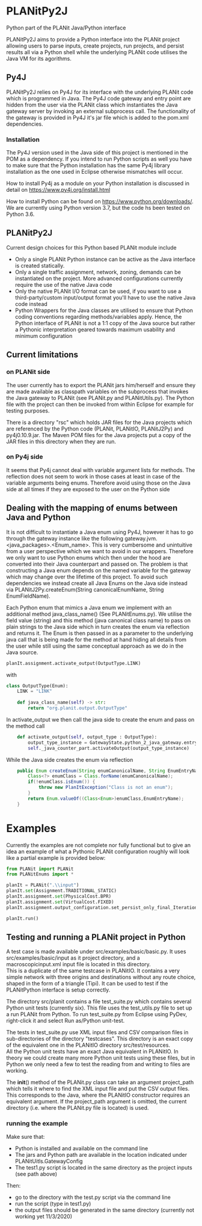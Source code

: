 # PLANitPy2J
Python part of the PLANit Java/Python interface

PLANitPy2J aims to provide a Python interface into the PLANit project allowing users to parse inputs, create projects, run projects, and persist results all via a Python shell while the underlying PLANit code utilises the Java VM for its agorithms.

## Py4J

PLANitPy2J relies on Py4J for its interface with the underlying PLANit code which is programmed in Java. The Py4J code gateway and entry point
are hidden from the user via the PLANit class which instantiates the Java gateway server by invoking an external subprocess call. The functionality of the gateway is provided in Py4J it's jar file which is added to the pom.xml dependencies.

### Installation

The Py4J version used in the Java side of this project is mentioned in the POM as a dependency. If you intend to run Python scripts as well you have to make sure that the Python installation has the same Py4j library installation as the one used in Eclipse otherwise mismatches will occur.

How to install Py4j as a module on your Python installation is discussed in detail on <https://www.py4j.org/install.html>

How to install Python can be found on <https://www.python.org/downloads/>. We are currently using Python version 3.7, but the code hs been tested on Python 3.6.


## PLANitPy2J

Current design choices for this Python based PLANit module include

* Only a single PLANit Python instance can be active as the Java interface is created statically. 
* Only a single traffic assignment, network, zoning, demands can be instantiated on the project. More advanced configurations currently require the use of the native Java code
* Only the native PLANit I/O format can be used, if you want to use a third-party/custom input/output format you'll have to use the native Java code instead
* Python Wrappers for the Java classes are utilised to ensure that Python coding conventions regarding methods/variables apply. Hence, the Python interface of PLANit is not a 1:1 copy of the Java source but rather a Pythonic interpretation geared towards maximum usability and minimum configuration 

## Current limitations

### on PLANit side
The user currently has to export the PLANit jars him/herself and ensure they are made available as classpath variables on the subprocess that invokes the Java gateway to PLANit (see PLANit.py and PLANitUtils.py). The Python file with the project can then be invoked from within Eclipse for example for testing purposes.

There is a directory "rsc" which holds JAR files for the Java projects which are referenced by the Python code (PLANit, PLANitIO, PLANitJ2Py) and py4j0.10.9.jar.  The Maven POM files for the Java projects put a copy of the JAR files in this directory when they are run.

### on Py4j side
It seems that Py4j cannot deal with variable argument lists for methods. The reflection does not seem to work in those cases at least in case of the variable arguments being enums. Therefore avoid using those on the Java side at all times if they are exposed to the user on the Python side

## Dealing with the mapping of enums between Java and Python
It is not difficult to instantiate a Java enum using Py4J, however it has to go through the gateway instance like the following gateway.jvm.<java_packages>.<Enum_name>.<EnumField> This is very cumbersome and unintuitive from a user perspective which we want to avoid in our wrappers. Therefore we only want to use Python enums which then under the hood are converted into
their Java counterpart and passed on. The problem is that constructing a Java enum depends on the named variable for the gateway which may change over the lifetime of this project. To avoid such dependencies we instead create all Java Enums on the Java side instead via PLANitJ2Py.createEnum(String canonicalEnumName, String EnumFieldName).

Each Python enum that mimics a Java enum we implement with an additional method java_class_name() (See PLANitEnums.py). We utilise the field value (string) and this method (java canonical class name) to pass on plain strings to the Java side which in turn creates the enum via reflection and returns it. The Enum is then passed in as a parameter to the underlying java call that is being made for the method at hand hiding all details from the user while still using the same conceptual approach as we do in the Java source.

```Python
planIt.assignment.activate_output(OutputType.LINK)
```

with 

```Python
class OutputType(Enum):
    LINK = "LINK"
    
    def java_class_name(self) -> str:
        return "org.planit.output.OutputType"   
```

In activate_output we then call the java side to create the enum and pass on the method call

```Python
    def activate_output(self, output_type : OutputType):
        output_type_instance = GatewayState.python_2_java_gateway.entry_point.createEnum(output_type.java_class_name(),output_type.value)
        self._java_counter_part.activateOutput(output_type_instance)
```

While the Java side creates the enum via reflection

```Java
    public Enum createEnum(String enumCanonicalName, String EnumEntryName) throws ClassNotFoundException, PlanItException {
        Class<?> enumClass = Class.forName(enumCanonicalName);
        if(!enumClass.isEnum()) {
            throw new PlanItException("Class is not an enum");
        }
        return Enum.valueOf((Class<Enum>)enumClass,EnumEntryName);        
    }
```

# Examples

Currently the examples are not complete nor fully functional but to give an idea an example of what a Pythonic PLANit configuration roughly will look like a partial example is provided below:

```python
from PLANit import PLANit
from PLANitEnums import *

planIt = PLANit(".\\input")
planIt.set(Assignment.TRADITIONAL_STATIC)
planIt.assignment.set(PhysicalCost.BPR)
planIt.assignment.set(VirtualCost.FIXED)
planIt.assignment.output_configuration.set_persist_only_final_Iteration(True)

planIt.run()
```

## Testing and running a PLANit project in Python

A test case is made available under src/examples/basic/basic.py.  It uses src/examples/basic/input as it project directory, and a macroscopicinput.xml input file is located in this directory.  
This is a duplicate of the same testcase in PLANitIO. It contains a very simple network with three origins and destinations without any route choice, shaped in the form of a triangle (Tipi). It can be used to test if the PLANitPython interface is setup correctly.

The directory src/planit contains a file test_suite.py which contains several Python unit tests (currently six).  This file uses the test_utils.py file to set up a run PLANit from Python.  To run test_suite.py from Eclipse using PyDev, right-click it and select Run as/Python unit-test.

The tests in test_suite.py use XML input files and CSV comparison files in  sub-directories of the directory "testcases".  This directory is an exact copy of the equivalent one in the PLANitIO directory src/test/resources.  
All the Python unit tests have an exact Java equivalent in PLANitIO.  In theory we could create many more Python unit tests using these files, but in Python we only need a few to test the reading from and writing to files are working.

The __init__() method of the PLANit.py class can take an argument project_path which tells it where to find the XML input file and put the CSV output files.  This corresponds to the Java, where the PLANitIO constructor requires an equivalent argument.
If the project_path argument is omitted, the current directory (i.e. where the PLANit.py file is located) is used.

### running the example

Make sure that:

- Python is installed and available on the command line
- The jars and Python path are available in the location indicated under PLANitUitls.GatewayConfig
- The test1.py script is located in the same directory as the project inputs (see path above)

Then:
 - go to the directory with the test.py script via the command line
 - run the script (type in test1.py)
 - the output files should be generated in the same directory (currently not working yet 11/3/2020)
 
 

